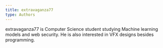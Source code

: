 ```yaml
---
title: extravaganza77
type: Authors
---
```

extravaganza77 is Computer Science student studying Machine learning models and web security. He is also interested in VFX designs besides programming.